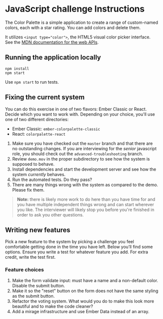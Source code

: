 # JavaScript challenge Instructions
The Color Palette is a simple application to create a range of custom-named colors, each with a star rating. You can add colors and delete them.

It utilizes `<input type="color">`, the HTML5 visual color picker interface. See the [MDN documentation for the web APIs](https://developer.mozilla.org/en-US/docs/Web/HTML/Element/input/color).

## Running the application locally
```
npm install
npm start
```

Use `npm start` to run tests.

## Fixing the current system

You can do this exercise in one of two flavors: Ember Classic or React. Decide which you want to work with. Depending on your choice, you'll use one of two different directories:

- Ember Classic: `ember-colorpalette-classic`
- React: `colorpalette-react`


1. Make sure you have checked out the `master` branch and that there are no outstanding changes. If you are interviewing for the _senior_ javascript role, you should check out the `advanced-troubleshooting` branch.
1. Review `demo.mov` in the proper subdirectory to see how the system is supposed to behave.
1. Install dependencies and start the development server and see how the system _currently_ behaves.
1. Run the automated tests. Do they pass?
1. There are many things wrong with the system as compared to the demo. Please fix them.

> **Note:** there is likely more work to do here than you have time for and you have multiple independent things wrong and can start wherever you like. The interviewer will likely stop you before you're finished in order to ask you other questions.

## Writing new features
Pick a new feature to the system by picking a challenge you feel comfortable getting done in the time you have left. Below you’ll find some options. Ensure you write a test for whatever feature you add. For extra credit, write the test first.

### Feature choices

1. Make the form validate input: must have a name and a non-default color. Disable the submit button.
1. Make it so the "reset" button on the form does not have the same styling as the submit button.
1. Refactor the voting system. What would you do to make this look more beautiful and to make the code cleaner?
1. Add a mirage infrastructure and use Ember Data instead of an array.
